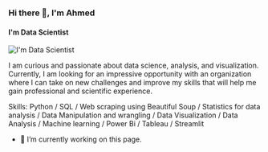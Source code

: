 ### Hi there 👋, I'm Ahmed
#### I'm Data Scientist
![I'm Data Scientist](https://github.com/account)

I am curious and passionate about data science, analysis,
and visualization. Currently, I am looking for an impressive
opportunity with an organization where I can take on new
challenges and improve my skills that will help me gain
professional and scientific experience.

Skills: Python / SQL / Web scraping using Beautiful Soup / Statistics for data analysis / Data Manipulation and wrangling / Data Visualization / Data Analysis / Machine learning / Power Bi / Tableau / Streamlit

- 🔭 I’m currently working on this page. 




